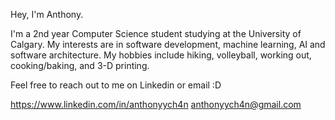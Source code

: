 Hey, I'm Anthony.

I'm a 2nd year Computer Science student studying at the University of Calgary. 
My interests are in software development, machine learning, AI and software architecture.
My hobbies include hiking, volleyball, working out, cooking/baking, and 3-D printing.

Feel free to reach out to me on Linkedin or email :D

https://www.linkedin.com/in/anthonyych4n
anthonyych4n@gmail.com

<!---
anthonyych4n/anthonyych4n is a ✨ special ✨ repository because its `README.md` (this file) appears on your GitHub profile.
You can click the Preview link to take a look at your changes.
--->
